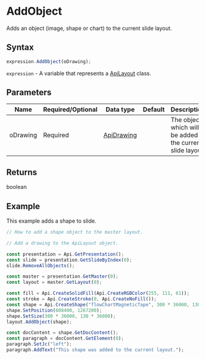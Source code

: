 # AddObject

Adds an object (image, shape or chart) to the current slide layout.

## Syntax

```javascript
expression.AddObject(oDrawing);
```

`expression` - A variable that represents a [ApiLayout](../ApiLayout.md) class.

## Parameters

| **Name** | **Required/Optional** | **Data type** | **Default** | **Description** |
| ------------- | ------------- | ------------- | ------------- | ------------- |
| oDrawing | Required | [ApiDrawing](../../ApiDrawing/ApiDrawing.md) |  | The object which will be added to the current slide layout. |

## Returns

boolean

## Example

This example adds a shape to slide.

```javascript editor-pptx
// How to add a shape object to the master layout.

// Add a drawing to the ApiLayout object.

const presentation = Api.GetPresentation();
const slide = presentation.GetSlideByIndex(0);
slide.RemoveAllObjects();

const master = presentation.GetMaster(0);
const layout = master.GetLayout(0);

const fill = Api.CreateSolidFill(Api.CreateRGBColor(255, 111, 61));
const stroke = Api.CreateStroke(0, Api.CreateNoFill());
const shape = Api.CreateShape("flowChartMagneticTape", 300 * 36000, 130 * 36000, fill, stroke);
shape.SetPosition(608400, 1267200);
shape.SetSize(300 * 36000, 130 * 36000);
layout.AddObject(shape);

const docContent = shape.GetDocContent();
const paragraph = docContent.GetElement(0);
paragraph.SetJc("left");
paragraph.AddText("This shape was added to the current layout.");

```
